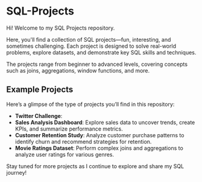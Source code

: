 # SQL-Projects

Hi! Welcome to my SQL Projects repository.

Here, you'll find a collection of SQL projects—fun, interesting, and sometimes challenging. Each project is designed to solve real-world problems, explore datasets, and demonstrate key SQL skills and techniques.  

The projects range from beginner to advanced levels, covering concepts such as joins, aggregations, window functions, and more.  



## Example Projects  
Here’s a glimpse of the type of projects you’ll find in this repository: 
- **Twitter Challenge**: 
- **Sales Analysis Dashboard**: Explore sales data to uncover trends, create KPIs, and summarize performance metrics.  
- **Customer Retention Study**: Analyze customer purchase patterns to identify churn and recommend strategies for retention.  
- **Movie Ratings Dataset**: Perform complex joins and aggregations to analyze user ratings for various genres.  




Stay tuned for more projects as I continue to explore and share my SQL journey!  
